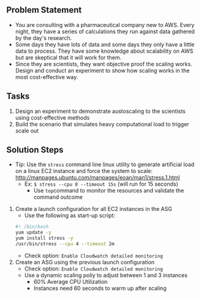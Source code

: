 ## Problem Statement
- You are consulting with a pharmaceutical company new to AWS.  Every night, they have a series of calculations they run against data gathered by the day's research.
- Some days they have lots of data and some days they only have a little data to process.  They have some knowledge about scalability on AWS but are skeptical that it will work for them.  
- Since they are scientists, they want objective proof the scaling works.  Design and conduct an experiment to show how scaling works in the most cost-effective way.

## Tasks
1. Design an experiment to demonstrate austoscaling to the scientists using cost-effective methods
2. Build the scenario that simulates heavy computational load to trigger scale out

## Solution Steps
- Tip:  Use the `stress` command line linux utility to generate artificial load on a linux EC2 instance and force the system to scale:  http://manpages.ubuntu.com/manpages/eoan/man1/stress.1.html
    - Ex:  ```$ stress --cpu 8 --timeout 15s``` (will run for 15 seconds)
        - Use ```top```command to monitor the resources and validate the command outcome
1. Create a launch configuration for all EC2 instances in the ASG
    - Use the following as start-up script:
    ```bash
    #! /bin/bash
    yum update -y
    yum install stress -y 
    /usr/bin/stress --cpu 4 --timeout 2m
    ```
    - Check option:  `Enable Cloudwatch detailed monitoring`
2.  Create an ASG using the previous launch configuration
    - Check option:  `Enable Cloudwatch detailed monitoring`
    - Use a dynamic scaling poliy to adjust between 1 and 3 instances
        - 60% Average CPU Utilization
        - Instances need 60 seconds to warm up after scaling